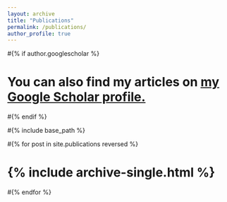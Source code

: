 ```yaml
---
layout: archive
title: "Publications"
permalink: /publications/
author_profile: true
---
```


<script src="https://bibbase.org/service/mendeley/74c52b30-dfe0-36a7-acfb-14950def9662?jsonp=1"></script> 

#{% if author.googlescholar %}
#  You can also find my articles on <u><a href="{{author.googlescholar}}">my Google Scholar profile</a>.</u>
#{% endif %}

#{% include base_path %}

#{% for post in site.publications reversed %}
#  {% include archive-single.html %}
#{% endfor %}
